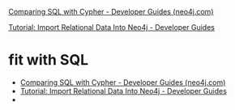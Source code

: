 
[Comparing SQL with Cypher - Developer Guides (neo4j.com)](https://neo4j.com/developer/cypher/guide-sql-to-cypher/)


[Tutorial: Import Relational Data Into Neo4j - Developer Guides](https://neo4j.com/developer/guide-importing-data-and-etl/)


# fit with SQL
- [Comparing SQL with Cypher - Developer Guides (neo4j.com)](https://neo4j.com/developer/cypher/guide-sql-to-cypher/)
- [Tutorial: Import Relational Data Into Neo4j - Developer Guides](https://neo4j.com/developer/guide-importing-data-and-etl/)
- 